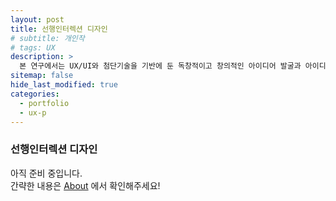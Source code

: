 ```yaml
---
layout: post
title: 선행인터렉션 디자인
# subtitle: 개인작
# tags: UX
description: >
  본 연구에서는 UX/UI와 첨단기술을 기반에 둔 독창적이고 창의적인 아이디어 발굴과 아이디어의 인터랙션 개념 표현법을 담고 있습니다 
sitemap: false
hide_last_modified: true
categories:
  - portfolio
  - ux-p
---
```


### 선행인터렉션 디자인

아직 준비 중입니다. <br>
간략한 내용은 [About] 에서 확인해주세요!

[About]: /about/#my-project
